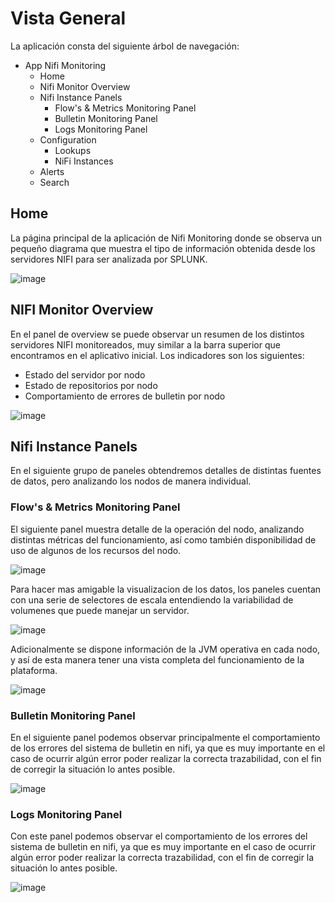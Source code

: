 # Vista General

La aplicación consta del siguiente árbol de navegación:

- App Nifi Monitoring
    - Home
    - Nifi Monitor Overview
    - Nifi Instance Panels
        - Flow's & Metrics Monitoring Panel
        - Bulletin Monitoring Panel
        - Logs Monitoring Panel
    - Configuration
        - Lookups
        - NiFi Instances
    - Alerts
    - Search


## Home

La página principal de la aplicación de Nifi Monitoring donde se observa un pequeño diagrama que muestra el tipo de información obtenida desde los servidores NIFI para ser analizada por SPLUNK.

![image](/assets/images/splunk/nifi_home.png)

## NIFI Monitor Overview


En el panel de overview se puede observar un resumen de los distintos servidores NIFI monitoreados, muy similar a la barra superior que encontramos en el aplicativo inicial. Los indicadores son los siguientes:

- Estado del servidor por nodo
- Estado de repositorios por nodo
- Comportamiento de errores de bulletin por nodo

![image](/assets/images/splunk/nifi_overview.png)

## Nifi Instance Panels

En el siguiente grupo de paneles obtendremos detalles de distintas fuentes de datos, pero analizando los nodos de manera individual.

### Flow's & Metrics Monitoring Panel
El siguiente panel muestra detalle de la operación del nodo, analizando distintas métricas del funcionamiento, así como también disponibilidad de uso de algunos de los recursos del nodo.

![image](/assets/images/splunk/monitoring_panel.png)

Para hacer mas amigable la visualizacion de los datos, los paneles cuentan con una serie de selectores de escala entendiendo la variabilidad de volumenes que puede manejar un servidor.

![image](/assets/images/splunk/behaviour_overtime_1.png)

Adicionalmente se dispone información de la JVM operativa en cada nodo, y así de esta manera tener una vista completa del funcionamiento de la plataforma.

![image](/assets/images/splunk/behaviour_overtime_2.png)

### Bulletin Monitoring Panel
En el siguiente panel podemos observar principalmente el comportamiento de los errores del sistema de bulletin en nifi, ya que es muy importante en el caso de ocurrir algún error poder realizar la correcta trazabilidad, con el fin de corregir la situación lo antes posible.

![image](/assets/images/splunk/bulletin_panel.png)

### Logs Monitoring Panel
Con este panel podemos observar el comportamiento de los errores del sistema de bulletin en nifi, ya que es muy importante en el caso de ocurrir algún error poder realizar la correcta trazabilidad, con el fin de corregir la situación lo antes posible.

![image](/assets/images/splunk/logs_panel.png)